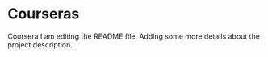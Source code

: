 # Courseras
Coursera
I am editing the README file. Adding some more details about the project description.
